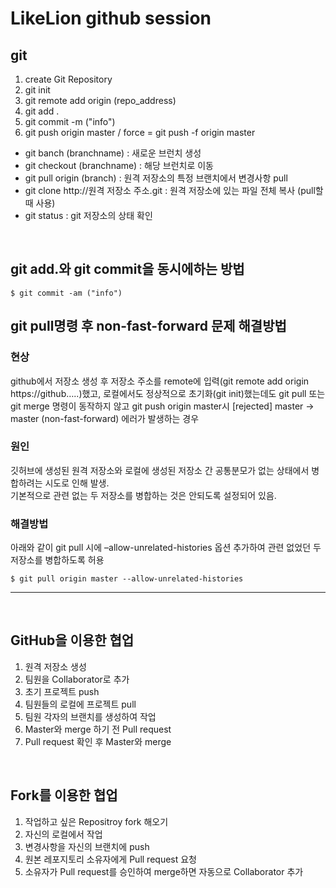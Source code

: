 # LikeLion github session

## git
1. create Git Repository
2. git init
3. git remote add origin (repo_address)
4. git add .   
5. git commit -m ("info")
6. git push origin master / force = git push -f origin master

* git banch (branchname) : 새로운 브런치 생성<br>
* git checkout (branchname) : 해당 브런치로 이동<br>
* git pull origin (branch) : 원격 저장소의 특정 브랜치에서 변경사항 pull<br>
* git clone http://원격 저장소 주소.git : 원격 저장소에 있는 파일 전체 복사 (pull할 때 사용)<br>
* git status : git 저장소의 상태 확인<br>
<br>

## git add.와 git commit을 동시에하는 방법 

```
$ git commit -am ("info")  
```

## git pull명령 후 non-fast-forward 문제 해결방법
### 현상
github에서 저장소 생성 후 저장소 주소를 remote에 입력(git remote add origin https://github…..)했고, 로컬에서도 정상적으로 초기화(git init)했는데도 git pull 또는 git merge 명령이 동작하지 않고 git push origin master시 [rejected] master -> master (non-fast-forward) 에러가 발생하는 경우

### 원인
깃허브에 생성된 원격 저장소와 로컬에 생성된 저장소 간 공통분모가 없는 상태에서 병합하려는 시도로 인해 발생.<br>기본적으로 관련 없는 두 저장소를 병합하는 것은 안되도록 설정되어 있음.

### 해결방법
아래와 같이 git pull 시에 –allow-unrelated-histories 옵션 추가하여 관련 없었던 두 저장소를 병합하도록 허용<br>
```
$ git pull origin master --allow-unrelated-histories
```
----------------------------------------------------------------------
<br>

## GitHub을 이용한 협업

1. 원격 저장소 생성
2. 팀원을  Collaborator로 추가
3. 초기 프로젝트 push
4. 팀원들의 로컬에 프로젝트 pull
5. 팀원 각자의 브랜치를 생성하여 작업
6. Master와 merge 하기 전 Pull request
7. Pull request 확인 후 Master와 merge
<br>

## Fork를 이용한 협업

1. 작업하고 싶은 Repositroy fork 해오기
2. 자신의 로컬에서 작업
3. 변경사항을 자신의 브랜치에 push
4. 원본 레포지토리 소유자에게 Pull request 요청
5. 소유자가 Pull request를 승인하여 merge하면 자동으로 Collaborator 추가
